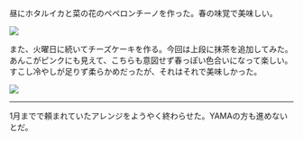 昼にホタルイカと菜の花のペペロンチーノを作った。春の味覚で美味しい。

![](https://photos.apkas.net/medium/202502/20250216-AR500001.webp)

また、火曜日に続いてチーズケーキを作る。今回は上段に抹茶を追加してみた。あんこがピンクにも見えて、こちらも意図せず春っぽい色合いになって楽しい。すこし冷やしが足りず柔らかめだったが、それはそれで美味しかった。

![](https://photos.apkas.net/medium/202502/20250216-AR500003.webp)

---

1月までで頼まれていたアレンジをようやく終わらせた。YAMAの方も進めないとだ。
